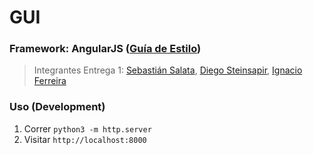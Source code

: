 # GUI
### Framework: AngularJS ([Guía de Estilo](https://github.com/johnpapa/angular-styleguide))

> Integrantes Entrega 1: [Sebastián Salata](mailto:sasalata@uc.cl), [Diego Steinsapir](mailto:dasteinsapir@uc.cl), [Ignacio Ferreira](ifferreira@uc.cl)

### Uso (Development)
1. Correr `python3 -m http.server`
2. Visitar `http://localhost:8000`
